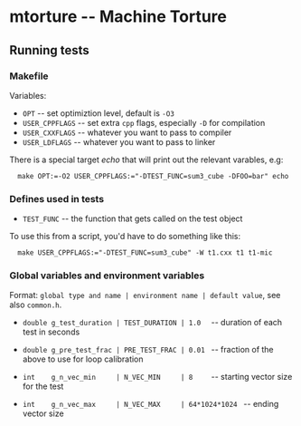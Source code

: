 # mtorture -- Machine Torture


## Running tests


### Makefile

Variables:
- `OPT` -- set optimiztion level, default is `-O3`
- `USER_CPPFLAGS` -- set extra `cpp` flags, especially `-D` for compilation
- `USER_CXXFLAGS` -- whatever you want to pass to compiler
- `USER_LDFLAGS`  -- whatever you want to pass to linker

There is a special target *echo* that will print out the relevant varables, e.g:
```
  make OPT:=-O2 USER_CPPFLAGS:="-DTEST_FUNC=sum3_cube -DFOO=bar" echo
```


### Defines used in tests

- `TEST_FUNC` -- the function that gets called on the test object

To use this from a script, you'd have to do something like this:
```
  make USER_CPPFLAGS:="-DTEST_FUNC=sum3_cube" -W t1.cxx t1 t1-mic
```

### Global variables and environment variables

Format: `global type and name | environment name | default value`, see also `common.h`.

- `double g_test_duration | TEST_DURATION | 1.0  ` -- duration of each test in seconds
- `double g_pre_test_frac | PRE_TEST_FRAC | 0.01 ` -- fraction of the above to
  use for loop calibration

- `int    g_n_vec_min     | N_VEC_MIN     | 8    ` -- starting vector size for the test
- `int    g_n_vec_max     | N_VEC_MAX     | 64*1024*1024 ` -- ending vector size
